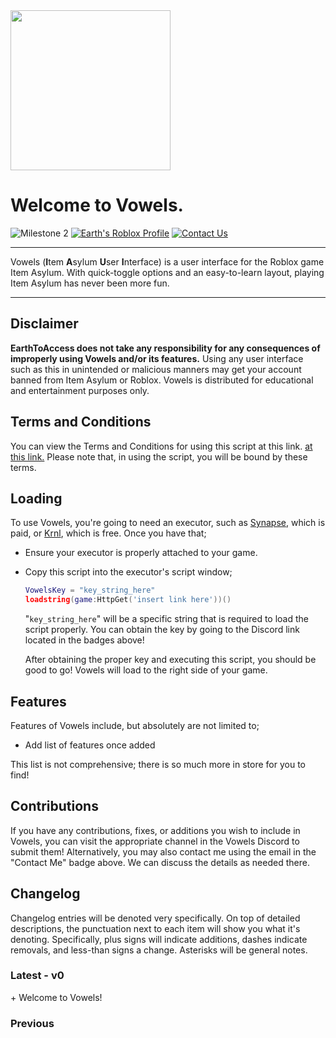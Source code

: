 <img src="https://user-images.githubusercontent.com/38049304/189537408-671e7b0a-741a-493a-9f68-97e220585c50.png" width="256">

# Welcome to Vowels.

![Milestone 2](https://user-images.githubusercontent.com/38049304/187346393-7f24eee6-cc3b-4b8b-9340-48a0e1865159.svg)
[![Earth's Roblox Profile](https://user-images.githubusercontent.com/38049304/185816395-296cc028-f944-490d-8889-33a83d5922f5.svg)](https://www.roblox.com/users/32573334/profile)
[![Contact Us](https://user-images.githubusercontent.com/38049304/187346520-b67caa7c-ccfe-460b-bf88-ac99903f73ed.svg)](mailto:ebgui.staff@gmail.com)
<!--[![Vowels Discord](https://user-images.githubusercontent.com/38049304/185876260-95e670cf-c037-4082-b03d-b758bc4a492b.svg)](https://discord.gg/z3QZzFJBvj)-->

---

Vowels (**I**tem **A**sylum **U**ser **I**nterface) is a user interface for the Roblox game Item Asylum. With quick-toggle options and an easy-to-learn layout, playing Item Asylum has never been more fun.

---

## Disclaimer

**EarthToAccess does not take any responsibility for any consequences of improperly using Vowels and/or its features.** Using any user interface such as this in unintended or malicious manners may get your account banned from Item Asylum or Roblox. Vowels is distributed for educational and entertainment purposes only.

## Terms and Conditions

You can view the Terms and Conditions for using this script at this link. [at this link.](insert_link_here) <!--Reminder to create Terms or copy Vowels's with extra bits for Vowels--> Please note that, in using the script, you will be bound by these terms.

## Loading

To use Vowels, you're going to need an executor, such as [Synapse](x.synapse.to), which is paid, or [Krnl](https://krnl.vip/), which is free. Once you have that;

- Ensure your executor is properly attached to your game.
- Copy this script into the executor's script window;

  ```lua
  VowelsKey = "key_string_here"
  loadstring(game:HttpGet('insert link here'))()
  ```

  "`key_string_here`" will be a specific string that is required to load the script properly. You can obtain the key by going to the Discord link located in the badges above!

    After obtaining the proper key and executing this script, you should be good to go! Vowels will load to the right side of your game.

## Features

Features of Vowels include, but absolutely are not limited to;

- Add list of features once added

This list is not comprehensive; there is so much more in store for you to find!

<!--## Vowels Gold

### Vowels "Gold" may not be implemented depending on the circumstances provided by Item Asylum, period. If certain exploits are deemed "overpowered", then it *may* be.

Vowels Gold is our premium membership-based bonus features service that gets you even *more* than what Vowels provides at its base! Visit the Discord at the link above to find more information about what Gold offers and how to Go Gold!-->

## Contributions

If you have any contributions, fixes, or additions you wish to include in Vowels, you can visit the appropriate channel in the Vowels Discord to submit them! Alternatively, you may also contact me using the email in the "Contact Me" badge above. We can discuss the details as needed there.

## Changelog

Changelog entries will be denoted very specifically. On top of detailed descriptions, the punctuation next to each item will show you what it's denoting. Specifically, plus signs will indicate additions, dashes indicate removals, and less-than signs a change. Asterisks will be general notes.

### Latest - v0

\+ Welcome to Vowels!

### Previous
